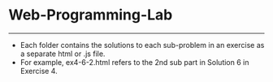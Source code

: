 # Web-Programming-Lab 
__________________
- Each folder contains the solutions to each sub-problem in an exercise as a separate html or .js file. 
- For example, ex4-6-2.html refers to the 2nd sub part in Solution 6 in Exercise 4. 
